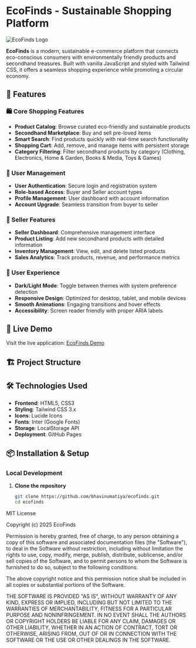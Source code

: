 # EcoFinds - Sustainable Shopping Platform

![EcoFinds Logo](https://images.unsplash.com/photo-1523275335684-37898b6baf30?ixlib=rb-4.0.3&auto=format&fit=crop&w=1200&q=80)

**EcoFinds** is a modern, sustainable e-commerce platform that connects eco-conscious consumers with environmentally friendly products and secondhand treasures. Built with vanilla JavaScript and styled with Tailwind CSS, it offers a seamless shopping experience while promoting a circular economy.

## 🌟 Features

### 🛍️ Core Shopping Features
- **Product Catalog**: Browse curated eco-friendly and sustainable products
- **Secondhand Marketplace**: Buy and sell pre-loved items
- **Smart Search**: Find products quickly with real-time search functionality
- **Shopping Cart**: Add, remove, and manage items with persistent storage
- **Category Filtering**: Filter secondhand products by category (Clothing, Electronics, Home & Garden, Books & Media, Toys & Games)

### 👤 User Management
- **User Authentication**: Secure login and registration system
- **Role-based Access**: Buyer and Seller account types
- **Profile Management**: User dashboard with account information
- **Account Upgrade**: Seamless transition from buyer to seller

### 🏪 Seller Features
- **Seller Dashboard**: Comprehensive management interface
- **Product Listing**: Add new secondhand products with detailed information
- **Inventory Management**: View, edit, and delete listed products
- **Sales Analytics**: Track products, revenue, and performance metrics

### 🎨 User Experience
- **Dark/Light Mode**: Toggle between themes with system preference detection
- **Responsive Design**: Optimized for desktop, tablet, and mobile devices
- **Smooth Animations**: Engaging transitions and hover effects
- **Accessibility**: Screen reader friendly with proper ARIA labels

## 🚀 Live Demo

Visit the live application: [EcoFinds Demo](https://bhavin-umatiya.github.io/odoo/)

## 🏗️ Project Structure


## 🛠️ Technologies Used

- **Frontend**: HTML5, CSS3
- **Styling**: Tailwind CSS 3.x
- **Icons**: Lucide Icons
- **Fonts**: Inter (Google Fonts)
- **Storage**: LocalStorage API
- **Deployment**: GitHub Pages

## 📦 Installation & Setup

### Local Development

1. **Clone the repository**
   ```bash
   git clone https://github.com/bhavinumatiya/ecofinds.git
   cd ecofinds

  MIT License

Copyright (c) 2025 EcoFinds

Permission is hereby granted, free of charge, to any person obtaining a copy
of this software and associated documentation files (the "Software"), to deal
in the Software without restriction, including without limitation the rights
to use, copy, modify, merge, publish, distribute, sublicense, and/or sell
copies of the Software, and to permit persons to whom the Software is
furnished to do so, subject to the following conditions:

The above copyright notice and this permission notice shall be included in all
copies or substantial portions of the Software.

THE SOFTWARE IS PROVIDED "AS IS", WITHOUT WARRANTY OF ANY KIND, EXPRESS OR
IMPLIED, INCLUDING BUT NOT LIMITED TO THE WARRANTIES OF MERCHANTABILITY,
FITNESS FOR A PARTICULAR PURPOSE AND NONINFRINGEMENT. IN NO EVENT SHALL THE
AUTHORS OR COPYRIGHT HOLDERS BE LIABLE FOR ANY CLAIM, DAMAGES OR OTHER
LIABILITY, WHETHER IN AN ACTION OF CONTRACT, TORT OR OTHERWISE, ARISING FROM,
OUT OF OR IN CONNECTION WITH THE SOFTWARE OR THE USE OR OTHER DEALINGS IN THE
SOFTWARE.
